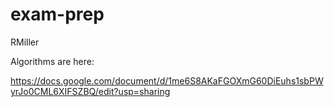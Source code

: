 # exam-prep

RMiller

Algorithms are here:

https://docs.google.com/document/d/1me6S8AKaFGOXmG60DiEuhs1sbPWyrJo0CML6XIFSZBQ/edit?usp=sharing
